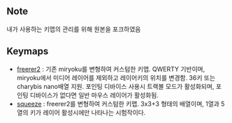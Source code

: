 ## Note

내가 사용하는 키맵의 관리를 위해 원본을 포크하였음

## Keymaps

* [freerer2](/users/freerer2/) : 기존 miryoku를 변형하여 커스텀한 키맵. QWERTY 기반이며, miryoku에서 미디어 레이어를 제외하고 레이어키의 위치를 변경함. 36키 또는 charybis nano배열 지원. 포인팅 디바이스 사용시 트랙볼 모드가 활성화되며, 포인팅 디바이스가 없다면 일반 마우스 레이어가 활성화됨.
* [squeeze](/users/squeeze/) : freerer2를 변형하여 커스텀한 키맵. 3x3+3 형태의 배열이며, 1열과 5열의 키가 레이어 활성시에만 나타나는 시험작이다.
